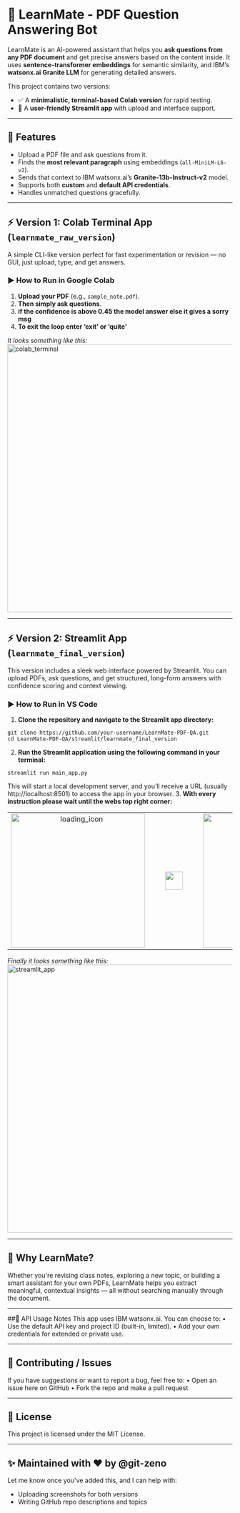 # 📘 LearnMate - PDF Question Answering Bot

LearnMate is an AI-powered assistant that helps you **ask questions from any PDF document** and get precise answers based on the content inside. It uses **sentence-transformer embeddings** for semantic similarity, and IBM’s **watsonx.ai Granite LLM** for generating detailed answers.

This project contains two versions:
- ✅ A **minimalistic, terminal-based Colab version** for rapid testing.
- 🎯 A **user-friendly Streamlit app** with upload and interface support.

---

## 📌 Features

- Upload a PDF file and ask questions from it.
- Finds the **most relevant paragraph** using embeddings (`all-MiniLM-L6-v2`).
- Sends that context to IBM watsonx.ai’s **Granite-13b-Instruct-v2** model.
- Supports both **custom** and **default API credentials**.
- Handles unmatched questions gracefully.

---

## ⚡ Version 1: Colab Terminal App (`learnmate_raw_version`)

A simple CLI-like version perfect for fast experimentation or revision — no GUI, just upload, type, and get answers.

### ▶️ How to Run in Google Colab

1. **Upload your PDF** (e.g., `sample_note.pdf`).
2. **Then simply ask questions**.
3. **if the confidence is above 0.45 the model answer else it gives a sorry msg**
4. **To exit the loop enter ‘exit’ or ‘quite’**
<p>
  <i>It looks something like this:</i>
  <br>
  <img src="https://github.com/user-attachments/assets/d52c85b0-eb48-4132-a86c-8b8d894c77e9" alt="colab_terminal" width="600"/>
  <br>
</p>

---

## ⚡ Version 2: Streamlit App (`learnmate_final_version`)

This version includes a sleek web interface powered by Streamlit. You can upload PDFs, ask questions, and get structured, long-form answers with confidence scoring and context viewing.

### ▶️ How to Run in VS Code
1. **Clone the repository and navigate to the Streamlit app directory:**
```
git clone https://github.com/your-username/LearnMate-PDF-QA.git
cd LearnMate-PDF-QA/streamlit/learnmate_final_version
```
2. **Run the Streamlit application using the following command in your terminal:**
```
streamlit run main_app.py
```
This will start a local development server, and you’ll receive a URL (usually http://localhost:8501) to access the app in your browser.
3. **With every instruction please wait until the webs top right corner:**
<table>
  <tr>
    <td align="center">
      <img src="https://github.com/user-attachments/assets/6e607ba0-4fe8-4d29-bf99-ce96d09b26b3" alt="loading_icon" width="300"/><br>
    </td>
    <td>&nbsp;&nbsp;&nbsp;</td>
    <td align="center">
      <img src="https://github.com/user-attachments/assets/f1907f73-a5a1-4386-8a58-ad054bff09c0" width="40"/><br>
    </td>
    <td>&nbsp;&nbsp;&nbsp;</td>
    <td align="center">
      <img src="https://github.com/user-attachments/assets/71687e75-dd81-4017-b76a-c1c2cb4bce69" alt="loaded_icon" width="300"/><br>
    </td>
  </tr>
</table>

<p>
  <i>Finally it looks something like this:</i>
  <br>
  <img src="https://github.com/user-attachments/assets/6fd418f0-8d7a-45ba-bf7e-f565e94a4205" alt="streamlit_app" width="600"/>
  <br>
</p>

---

## 🚀 Why LearnMate?
Whether you're revising class notes, exploring a new topic, or building a smart assistant for your own PDFs, LearnMate helps you extract meaningful, contextual insights — all without searching manually through the document.

---

##🔐 API Usage Notes
This app uses IBM watsonx.ai. You can choose to:
•	Use the default API key and project ID (built-in, limited).
•	Add your own credentials for extended or private use.

---

## 📮 Contributing / Issues
If you have suggestions or want to report a bug, feel free to:
•	Open an issue here on GitHub
•	Fork the repo and make a pull request

---

## 🪪 License
This project is licensed under the MIT License.

---

## ✨ Maintained with ❤️ by @git-zeno
Let me know once you've added this, and I can help with:
- Uploading screenshots for both versions
- Writing GitHub repo descriptions and topics
